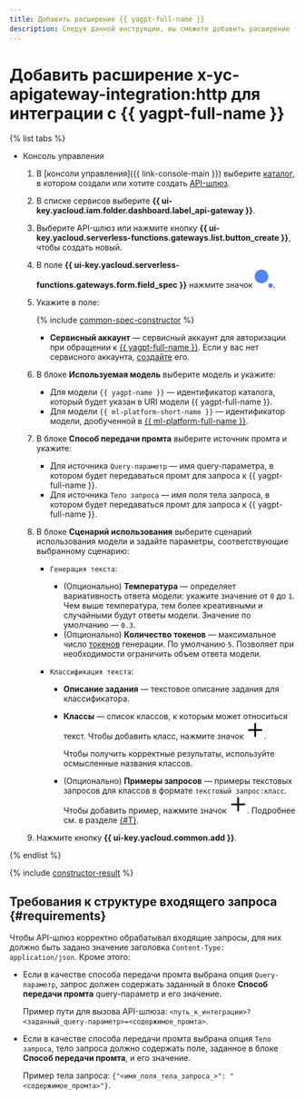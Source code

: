 ```yaml
---
title: Добавить расширение {{ yagpt-full-name }}
description: Следуя данной инструкции, вы сможете добавить расширение {{ yagpt-full-name }} с помощью конструктора спецификации.
---
```


# Добавить расширение x-yc-apigateway-integration:http для интеграции с {{ yagpt-full-name }}

{% list tabs %}

- Консоль управления

    1. В [консоли управления]({{ link-console-main }}) выберите [каталог](../../../resource-manager/concepts/resources-hierarchy.md#folder), в котором создали или хотите создать [API-шлюз](../../concepts/index.md).
    1. В списке сервисов выберите **{{ ui-key.yacloud.iam.folder.dashboard.label_api-gateway }}**.
    1. Выберите API-шлюз или нажмите кнопку **{{ ui-key.yacloud.serverless-functions.gateways.list.button_create }}**, чтобы создать новый.
    1. В поле **{{ ui-key.yacloud.serverless-functions.gateways.form.field_spec }}** нажмите значок ![image](../../../_assets/api-gateway/spec-constructor/cloud-yagpt.svg).
    1. Укажите в поле:

        {% include [common-spec-constructor](../../../_includes/api-gateway/common-spec-constructor.md) %}

        * **Сервисный аккаунт** — сервисный аккаунт для авторизации при обращении к [{{ yagpt-full-name }}](../../../foundation-models/concepts/yandexgpt/index.md). Если у вас нет сервисного аккаунта, [создайте](../../../iam/operations/sa/create.md) его.

    1. В блоке **Используемая модель** выберите модель и укажите:

        * Для модели `{{ yagpt-name }}` — идентификатор каталога, который будет указан в URI модели {{ yagpt-full-name }}.
        * Для модели `{{ ml-platform-short-name }}` — идентификатор модели, дообученной в [{{ ml-platform-full-name }}](../../../datasphere/index.yaml).

    1. В блоке **Способ передачи промта** выберите источник промта и укажите:

        * Для источника `Query-параметр` — имя query-параметра, в котором будет передаваться промт для запроса к {{ yagpt-full-name }}.
        * Для источника `Тело запроса` — имя поля тела запроса, в котором будет передаваться промт для запроса к {{ yagpt-full-name }}.
    1. В блоке **Сценарий использования** выберите сценарий использования модели и задайте параметры, соответствующие выбранному сценарию:

        * `Генерация текста`:

            * (Опционально) **Температура** — определяет вариативность ответа модели: укажите значение от `0` до `1`. Чем выше температура, тем более креативными и случайными будут ответы модели. Значение по умолчанию — `0.3`.
            * (Опционально) **Количество токенов** — максимальное число [токенов](../../../foundation-models/concepts/yandexgpt/tokens.md) генерации. По умолчанию `5`. Позволяет при необходимости ограничить объем ответа модели.

        * `Классификация текста`:

            * **Описание задания** — текстовое описание задания для классификатора.
            * **Классы** — список классов, к которым может относиться текст. Чтобы добавить класс, нажмите значок ![image](../../../_assets/console-icons/plus.svg).

                Чтобы получить корректные результаты, используйте осмысленные названия классов.

            * (Опционально) **Примеры запросов** — примеры текстовых запросов для классов в формате `текстовый запрос:класс`. Чтобы добавить пример, нажмите значок ![image](../../../_assets/console-icons/plus.svg). Подробнее см. в разделе [{#T}](../../../foundation-models/concepts/classifier/index.md#few-shot).

    1. Нажмите кнопку **{{ ui-key.yacloud.common.add }}**.

{% endlist %}

{% include [constructor-result](../../../_includes/api-gateway/constructor-result.md) %}


## Требования к структуре входящего запроса {#requirements}

Чтобы API-шлюз корректно обрабатывал входящие запросы, для них должно быть задано значение заголовка `Content-Type: application/json`. Кроме этого:
* Если в качестве способа передачи промта выбрана опция `Query-параметр`, запрос должен содержать заданный в блоке **Способ передачи промта** query-параметр и его значение.

    Пример пути для вызова API-шлюза: `<путь_к_интеграции>?<заданный_query-параметр>=<содержимое_промта>`.
* Если в качестве способа передачи промта выбрана опция `Тело запроса`, тело запроса должно содержать поле, заданное в блоке **Способ передачи промта**, и его значение.
            
    Пример тела запроса: `{"<имя_поля_тела_запроса_>": "<содержимое_промта>"}`.